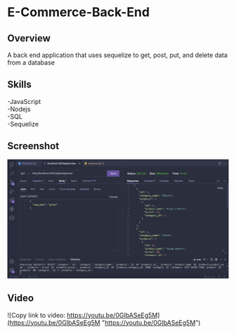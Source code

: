# E-Commerce-Back-End

## Overview

A back end application that uses sequelize to get, post, put, and delete data from a database

## Skills

-JavaScript\
-Nodejs\
-SQL\
-Sequelize

## Screenshot

![E Commerce Back End](screenshot.png "Employee Tracker")

## Video

![Copy link to video: https://youtu.be/0GIbASeEg5M](https://youtu.be/0GIbASeEg5M "https://youtu.be/0GIbASeEg5M")
